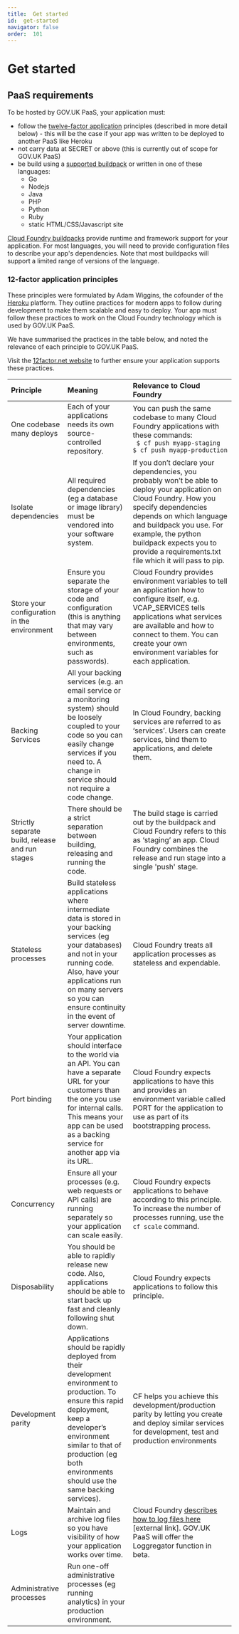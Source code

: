 ```yaml
---
title:  Get started
id:  get-started
navigator: false
order:  101
---
```


# Get started

## PaaS requirements

To be hosted by GOV.UK PaaS, your application must:

* follow the [twelve-factor application](https://12factor.net/) principles (described in more detail below) - this will be the case if your app was written to be deployed to another PaaS like Heroku
* not carry data at SECRET or above (this is currently out of scope for GOV.UK PaaS)
* be build using a [supported buildpack](/#buildpacks) or written in one of these languages:
    * Go
    * Nodejs
    * Java
    * PHP
    * Python
    * Ruby
    * static HTML/CSS/Javascript site

[Cloud Foundry buildpacks](https://docs.cloudfoundry.org/buildpacks/) provide runtime and framework support for your application. For most languages, you will need to provide configuration files to describe your app's dependencies. Note that most buildpacks will support a limited range of versions of the language.

### 12-factor application principles
These principles were formulated by Adam Wiggins, the cofounder of the [Heroku](https://www.heroku.com/) platform. They outline practices for modern apps to follow during development to make them scalable and easy to deploy. Your app must follow these practices to work on the Cloud Foundry technology which is used by GOV.UK PaaS.

We have summarised the practices in the table below, and noted the relevance of each principle to GOV.UK PaaS.

Visit the [12factor.net website](https://12factor.net/) to further ensure your application supports these practices.

|Principle  |Meaning  |Relevance to Cloud Foundry  |
|:---|:---|:---|
|One codebase many deploys  |Each of your applications needs its own source-controlled repository.  |You can push the same codebase to many Cloud Foundry applications with these commands: <br>``` $ cf push myapp-staging``` <br/> ```$ cf push myapp-production```  |
|Isolate dependencies |All required dependencies (eg a database or image library) must be vendored into your software system.|If you don’t declare your dependencies, you probably won’t be able to deploy your application on Cloud Foundry. How you specify dependencies depends on which language and buildpack you use. For example, the python buildpack expects you to provide a requirements.txt file which it will pass to pip.  |
|Store your configuration in the environment  | Ensure you separate the storage of your code and configuration (this is anything that may vary between environments, such as passwords). |Cloud Foundry provides environment variables to tell an application how to configure itself, e.g. VCAP_SERVICES tells applications what services are available and how to connect to them. You can create your own environment variables for each application. |
|Backing Services  |All your backing services (e.g. an email service or a monitoring system) should be loosely coupled to your code so you can easily change services if you need to. A change in service should not require a code change.|In Cloud Foundry, backing services are referred to as ‘services’. Users can create services, bind them to applications, and delete them.  |
|Strictly separate build, release and run stages  |There should be a strict separation between building, releasing and running the code.  |The build stage is carried out by the buildpack and Cloud Foundry refers to this as ‘staging’ an app. Cloud Foundry combines the release and run stage into a single 'push' stage. |
|Stateless processes  |Build stateless applications where intermediate data is stored in your backing services (eg your databases) and not in your running code. Also, have your applications run on many servers so you can ensure continuity in the event of server downtime.  | Cloud Foundry treats all application processes as stateless and expendable.|
|Port binding  |Your application should interface to the world via an API. You can have a separate URL for your customers than the one you use for internal calls. This means your app can be used as a backing service for another app via its URL.  | Cloud Foundry expects applications to have this and provides an environment variable called PORT for the application to use as part of its bootstrapping process. |
|Concurrency  | Ensure all your processes (e.g. web requests or API calls) are running separately so your application can scale easily.  | Cloud Foundry expects applications to behave according to this principle. To increase the number of processes running, use the ```cf scale``` command.|
|Disposability  | You should be able to rapidly release new code. Also, applications should be able to start back up fast and cleanly following shut down.  | Cloud Foundry expects applications to follow this principle.|
|Development parity  | Applications should be rapidly deployed from their development environment to production.  To ensure this rapid deployment, keep a developer’s environment similar to that of production (eg both environments should use the same backing services).  | CF helps you achieve this development/production parity by letting you create and deploy similar services for development, test and production environments|
|Logs  | Maintain and archive log files so you have visibility of how your application works over time.  |Cloud Foundry [describes how to log files here](https://docs.cloudfoundry.org/devguide/deploy-apps/streaming-logs.html) [external link]. GOV.UK PaaS will offer the Loggregator function in beta. |
|Administrative processes  |Run one-off administrative processes (eg running analytics) in your production environment.  |  |
